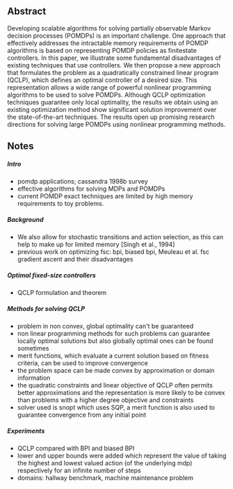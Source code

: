 ## Abstract
Developing scalable algorithms for solving partially observable Markov decision processes (POMDPs) is an important challenge. One approach that effectively addresses the intractable memory requirements of POMDP algorithms is based on representing POMDP policies as finitestate controllers. In this paper, we illustrate some fundamental disadvantages of existing techniques that use controllers. We then propose a new approach that formulates the problem as a quadratically constrained linear program (QCLP), which defines an optimal controller of a desired size. This representation allows a wide range of powerful nonlinear programming algorithms to be used to solve POMDPs. Although QCLP optimization techniques guarantee only local optimality, the results we obtain using an existing optimization method show significant solution improvement over the state-of-the-art techniques. The results open up promising research directions for solving large POMDPs using nonlinear programming methods.


## Notes
##### Intro
* pomdp applications; cassandra 1998b survey
* effective algorithms for solving MDPs and POMDPs
* current POMDP exact techniques are limited by high memory requirements to toy problems.
##### Background
* We also allow for stochastic transitions and action selection, as this can help to make up for limited memory [Singh et al., 1994]
* previous work on optimizing fsc: bpi, biased bpi, Meuleau et al. fsc gradient ascent and their disadvantages
##### Optimal fixed-size controllers
* QCLP formulation and theorem
##### Methods for solving QCLP
* problem in non convex, global optimality can't be guaranteed
* non linear programming methods for such problems can guarantee locally optimal solutions but also globally optimal ones can be found sometimes
* merit functions, which evaluate a current solution based on fitness criteria, can be used to improve convergence
* the problem space can be made convex by approximation or domain information
* the quadratic constraints and linear objective of QCLP often permits better approximations and the representation is more likely to be convex than problems with a higher degree objective and constraints
* solver used is snopt which uses SQP, a merit function is also used to guarantee convergence from any initial point
##### Experiments
* QCLP compared with BPI and biased BPI
* lower and upper bounds were added which represent the value of taking the highest and lowest valued action (of the underlying mdp) respectively for an infinite number of steps
* domains: hallway benchmark, machine maintenance problem